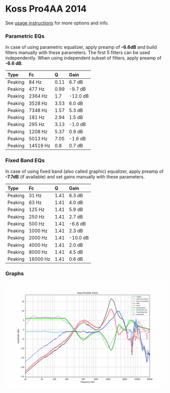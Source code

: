 # Koss Pro4AA 2014
See [usage instructions](https://github.com/jaakkopasanen/AutoEq#usage) for more options and info.

### Parametric EQs
In case of using parametric equalizer, apply preamp of **-6.6dB** and build filters manually
with these parameters. The first 5 filters can be used independently.
When using independent subset of filters, apply preamp of **-6.6 dB**.

| Type    | Fc       |    Q | Gain     |
|:--------|:---------|:-----|:---------|
| Peaking | 84 Hz    | 0.11 | 6.7 dB   |
| Peaking | 477 Hz   | 0.99 | -9.7 dB  |
| Peaking | 2364 Hz  | 1.7  | -12.0 dB |
| Peaking | 3528 Hz  | 3.53 | 6.0 dB   |
| Peaking | 7348 Hz  | 1.57 | 5.3 dB   |
| Peaking | 181 Hz   | 2.94 | 1.5 dB   |
| Peaking | 295 Hz   | 3.13 | -1.0 dB  |
| Peaking | 1208 Hz  | 5.37 | 0.9 dB   |
| Peaking | 5013 Hz  | 7.05 | -1.6 dB  |
| Peaking | 14519 Hz | 0.8  | 0.7 dB   |

### Fixed Band EQs
In case of using fixed band (also called graphic) equalizer, apply preamp of **-7.7dB**
(if available) and set gains manually with these parameters.

| Type    | Fc       |    Q | Gain     |
|:--------|:---------|:-----|:---------|
| Peaking | 31 Hz    | 1.41 | 6.3 dB   |
| Peaking | 63 Hz    | 1.41 | 4.0 dB   |
| Peaking | 125 Hz   | 1.41 | 5.9 dB   |
| Peaking | 250 Hz   | 1.41 | 2.7 dB   |
| Peaking | 500 Hz   | 1.41 | -6.6 dB  |
| Peaking | 1000 Hz  | 1.41 | 2.3 dB   |
| Peaking | 2000 Hz  | 1.41 | -10.0 dB |
| Peaking | 4000 Hz  | 1.41 | 2.0 dB   |
| Peaking | 8000 Hz  | 1.41 | 4.5 dB   |
| Peaking | 16000 Hz | 1.41 | 0.6 dB   |

### Graphs
![](./Koss%20Pro4AA%202014.png)
